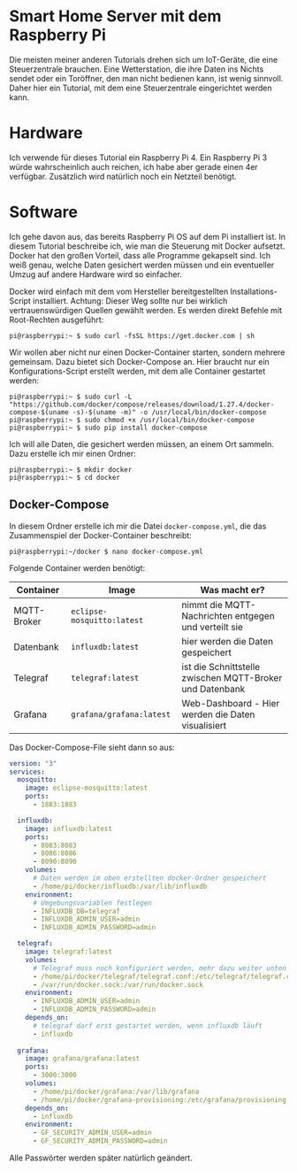 # Smart Home Server mit dem Raspberry Pi

Die meisten meiner anderen Tutorials drehen sich um IoT-Geräte, die eine Steuerzentrale brauchen. Eine Wetterstation, die ihre Daten ins Nichts sendet oder ein Toröffner, den man nicht bedienen kann, ist wenig sinnvoll. Daher hier ein Tutorial, mit dem eine Steuerzentrale eingerichtet werden kann.

# Hardware

Ich verwende für dieses Tutorial ein Raspberry Pi 4. Ein Raspberry Pi 3 würde wahrscheinlich auch reichen, ich habe aber gerade einen 4er verfügbar. Zusätzlich wird natürlich noch ein Netzteil benötigt.

# Software

Ich gehe davon aus, das bereits Raspberry Pi OS auf dem Pi installiert ist. In diesem Tutorial beschreibe ich, wie man die Steuerung mit Docker aufsetzt. Docker hat den großen Vorteil, dass alle Programme gekapselt sind. Ich weiß genau, welche Daten gesichert werden müssen und ein eventueller Umzug auf andere Hardware wird so einfacher.

Docker wird einfach mit dem vom Hersteller bereitgestellten Installations-Script installiert. Achtung: Dieser Weg sollte nur bei wirklich vertrauenswürdigen Quellen gewählt werden. Es werden direkt Befehle mit Root-Rechten ausgeführt:

```shell
pi@raspberrypi:~ $ sudo curl -fsSL https://get.docker.com | sh
```

Wir wollen aber nicht nur einen Docker-Container starten, sondern mehrere gemeinsam. Dazu bietet sich Docker-Compose an. Hier braucht nur ein Konfigurations-Script erstellt werden, mit dem alle Container gestartet werden:

```shell
pi@raspberrypi:~ $ sudo curl -L "https://github.com/docker/compose/releases/download/1.27.4/docker-compose-$(uname -s)-$(uname -m)" -o /usr/local/bin/docker-compose
pi@raspberrypi:~ $ sudo chmod +x /usr/local/bin/docker-compose
pi@raspberrypi:~ $ sudo pip install docker-compose
```

Ich will alle Daten, die gesichert werden müssen, an einem Ort sammeln. Dazu erstelle ich mir einen Ordner:

```shell
pi@raspberrypi:~ $ mkdir docker
pi@raspberrypi:~ $ cd docker
```

## Docker-Compose

In diesem Ordner erstelle ich mir die Datei `docker-compose.yml`, die das Zusammenspiel der Docker-Container beschreibt:
```shell
pi@raspberrypi:~/docker $ nano docker-compose.yml
```

Folgende Container werden benötigt:

| Container | Image | Was macht er? |
|-----------|-------|---------------|
| MQTT-Broker | `eclipse-mosquitto:latest` | nimmt die MQTT-Nachrichten entgegen und verteilt sie |
| Datenbank | `influxdb:latest` | hier werden die Daten gespeichert |
| Telegraf | `telegraf:latest` | ist die Schnittstelle zwischen MQTT-Broker und Datenbank |
| Grafana | `grafana/grafana:latest` | Web-Dashboard - Hier werden die Daten visualisiert |

Das Docker-Compose-File sieht dann so aus:

```yml
version: "3"
services:
  mosquitto:
    image: eclipse-mosquitto:latest
    ports:
      - 1883:1883

  influxdb:
    image: influxdb:latest
    ports:
      - 8083:8083
      - 8086:8086
      - 8090:8090
    volumes:
      # Daten werden im oben erstellten docker-Ordner gespeichert
      - /home/pi/docker/influxdb:/var/lib/influxdb
    environment:
      # Umgebungsvariablen festlegen
      - INFLUXDB_DB=telegraf
      - INFLUXDB_ADMIN_USER=admin
      - INFLUXDB_ADMIN_PASSWORD=admin

  telegraf:
    image: telegraf:latest
    volumes:
      # Telegraf muss noch konfiguriert werden, mehr dazu weiter unten
      - /home/pi/docker/telegraf/telegraf.conf:/etc/telegraf/telegraf.conf
      - /var/run/docker.sock:/var/run/docker.sock
    environment:
      - INFLUXDB_ADMIN_USER=admin
      - INFLUXDB_ADMIN_PASSWORD=admin
    depends_on:
      # telegraf darf erst gestartet werden, wenn influxdb läuft
      - influxdb
    
  grafana:
    image: grafana/grafana:latest
    ports:
      - 3000:3000
    volumes:
      - /home/pi/docker/grafana:/var/lib/grafana
      - /home/pi/docker/grafana-provisioning:/etc/grafana/provisioning
    depends_on:
      - influxdb
    environment:
      - GF_SECURITY_ADMIN_USER=admin
      - GF_SECURITY_ADMIN_PASSWORD=admin
```

Alle Passwörter werden später natürlich geändert.